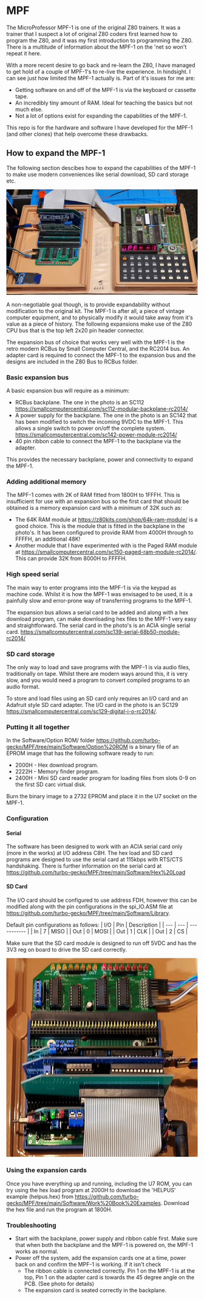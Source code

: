 # MPF

The MicroProfessor MPF-1 is one of the original Z80 trainers. It was a trainer that I suspect a lot of original Z80 coders first learned how to program the Z80, and it was my first introduction to programming the Z80. There is a multitude of information about the MPF-1 on the 'net so won't repeat it here.

With a more recent desire to go back and re-learn the Z80, I have managed to get hold of a couple of MPF-1's to re-live the experience. In hindsight. I can see just how limited the MPF-1 actually is. Part of it's issues for me are:
- Getting software on and off of the MPF-1 is via the keyboard or cassette tape.
- An incredibly tiny amount of RAM. Ideal for teaching the basics but not much else.
- Not a lot of options exist for expanding the capabilities of the MPF-1.

This repo is for the hardware and software I have developed for the MPF-1 (and other clones) that help overcome these drawbacks.

## How to expand the MPF-1
The following section descibes how to expand the capabilities of the MPF-1 to make use modern conveniences like serial download, SD card storage etc.

![MPF-1 with expansion](https://github.com/turbo-gecko/MPF/blob/main/Photos/MPF-1%20with%20RCBus.jpg)

A non-negotiable goal though, is to provide expandability without modification to the original kit. The MPF-1 is after all, a piece of vintage computer equipment, and to physically modify it would take away from it's value as a piece of history. The following expansions make use of the Z80 CPU bus that is the top left 2x20 pin header connector.

The expansion bus of choice that works very well with the MPF-1 is the retro modern RCBus by Small Computer Central, and the RC2014 bus. An adapter card is required to connect the MPF-1 to the expansion bus and the designs are included in the Z80 Bus to RCBus folder.

### Basic expansion bus
A basic expansion bus will require as a minimum:
- RCBus backplane. The one in the photo is an SC112 https://smallcomputercentral.com/sc112-modular-backplane-rc2014/
- A power supply for the backplane. The one in the photo is an SC142 that has been modified to switch the incoming 9VDC to the MPF-1. This allows a single switch to power on/off the complete system. https://smallcomputercentral.com/sc142-power-module-rc2014/
- 40 pin ribbon cable to connect the MPF-1 to the backplane via the adapter.

This provides the necessary backplane, power and connectivity to expand the MPF-1.

### Adding additional memory
The MPF-1 comes with 2K of RAM fitted from 1800H to 1FFFH. This is insufficient for use with an expansion bus so the first card that should be obtained is a memory expansion card with a minimum of 32K such as:
- The 64K RAM module at https://z80kits.com/shop/64k-ram-module/ is a good choice. This is the module that is fitted in the backplane in the photo's. It has been configured to provide RAM from 4000H through to FFFFH, an additional 48K!
- Another module that I have experimented with is the Paged RAM module at https://smallcomputercentral.com/sc150-paged-ram-module-rc2014/. This can provide 32K from 8000H to FFFFH.

### High speed serial
The main way to enter programs into the MPF-1 is via the keypad as machine code. Whilst it is how the MPF-1 was envisaged to be used, it is a painfully slow and error-prone way of transferring programs to the MPF-1.

The expansion bus allows a serial card to be added and along with a hex download program, can make downloading hex files to the MPF-1 very easy and straightforward. The serial card in the photo's is an ACIA single serial card. https://smallcomputercentral.com/sc139-serial-68b50-module-rc2014/

### SD card storage
The only way to load and save programs with the MPF-1 is via audio files, traditionally on tape. Whilst there are modern ways around this, it is very slow, and you would need a program to convert compiled programs to an audio format.

To store and load files using an SD card only requires an I/O card and an Adafruit style SD card adapter. The I/O card in the photo is an SC129 https://smallcomputercentral.com/sc129-digital-i-o-rc2014/.

### Putting it all together
In the Software/Option ROM/ folder https://github.com/turbo-gecko/MPF/tree/main/Software/Option%20ROM is a binary file of an EPROM image that has the following software ready to run:
- 2000H - Hex download program.
- 2222H - Memory finder program.
- 2400H - Mini SD card reader program for loading files from slots 0-9 on the first SD carc virtual disk.

Burn the binary image to a 2732 EPROM and place it in the U7 socket on the MPF-1.

### Configuration

#### Serial
The software has been designed to work with an ACIA serial card only (more in the works) at I/O address C8H. The hex load and SD card programs are designed to use the serial card at 115kbps with RTS/CTS handshaking. There is further information on the serial card at https://github.com/turbo-gecko/MPF/tree/main/Software/Hex%20Load

#### SD Card
The I/O card should be configured to use address FDH, however this can be modified along with the pin configurations in the spi_IO.ASM file at https://github.com/turbo-gecko/MPF/tree/main/Software/Library.

Default pin configurations as follows:
| I/O | Pin | Description |
| --- | --- | ----------- |
| In  |  7  | MISO        |
| Out |  0  | MOSI        |
| Out |  1  | CLK         |
| Out |  2  | CS          |

Make sure that the SD card module is designed to run off 5VDC and has the 3V3 reg on board to drive the SD card correctly.

![Expansion Bus](https://github.com/turbo-gecko/MPF/blob/main/Photos/RCBus-1.jpg)

### Using the expansion cards
Once you have everything up and running, including the U7 ROM, you can try using the hex load program at 2000H to download the 'HELPUS' example (helpus.hex) from https://github.com/turbo-gecko/MPF/tree/main/Software/Work%20Book%20Examples. Download the hex file and run the program at 1800H.


### Troubleshooting
- Start with the backplane, power supply and ribbon cable first. Make sure that when both the backplane and the MPF-1 is powered on, the MPF-1 works as normal.
- Power off the system, add the expansion cards one at a time, power back on and confirm the MPF-1 is working. If it isn't check
  - The ribbon cable is connected correctly. Pin 1 on the MPF-1 is at the top, Pin 1 on the adapter card is towards the 45 degree angle on the PCB. (See photo for details)
  - The expansion card is seated correctly in the backplane.
  
